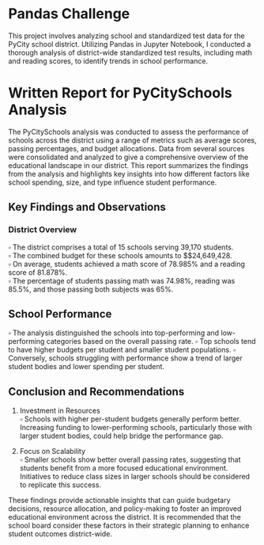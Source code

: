 # Pandas Challenge

This project involves analyzing school and standardized test data for the PyCity school district. Utilizing Pandas in Jupyter Notebook, I conducted a thorough analysis of district-wide standardized test results, including math and reading scores, to identify trends in school performance. 

# Written Report for PyCitySchools Analysis

The PyCitySchools analysis was conducted to assess the performance of schools across the district using a range of metrics such as average scores, passing percentages, and budget allocations. Data from several sources were consolidated and analyzed to give a comprehensive overview of the educational landscape in our district. This report summarizes the findings from the analysis and highlights key insights into how different factors like school spending, size, and type influence student performance.

## Key Findings and Observations

### District Overview<br>
:white_small_square: The district comprises a total of 15 schools serving 39,170 students.<br>
:white_small_square: The combined budget for these schools amounts to $$24,649,428.<br>
:white_small_square: On average, students achieved a math score of 78.985% and a reading score of 81.878%.<br>
:white_small_square: The percentage of students passing math was 74.98%, reading was 85.5%, and those passing both subjects was 65%.<br>

## School Performance<br>
:white_small_square: The analysis distinguished the schools into top-performing and low-performing categories based on the overall passing rate.
:white_small_square: Top schools tend to have higher budgets per student and smaller student populations.
:white_small_square: Conversely, schools struggling with performance show a trend of larger student bodies and lower spending per student.

## Conclusion and Recommendations

1. Investment in Resources<br>
:white_small_square: Schools with higher per-student budgets generally perform better. Increasing funding to lower-performing schools, particularly those with larger student bodies, could help bridge the performance gap.

2. Focus on Scalability<br>
:white_small_square: Smaller schools show better overall passing rates, suggesting that students benefit from a more focused educational environment. Initiatives to reduce class sizes in larger schools should be considered to replicate this success.

These findings provide actionable insights that can guide budgetary decisions, resource allocation, and policy-making to foster an improved educational environment across the district. It is recommended that the school board consider these factors in their strategic planning to enhance student outcomes district-wide.
